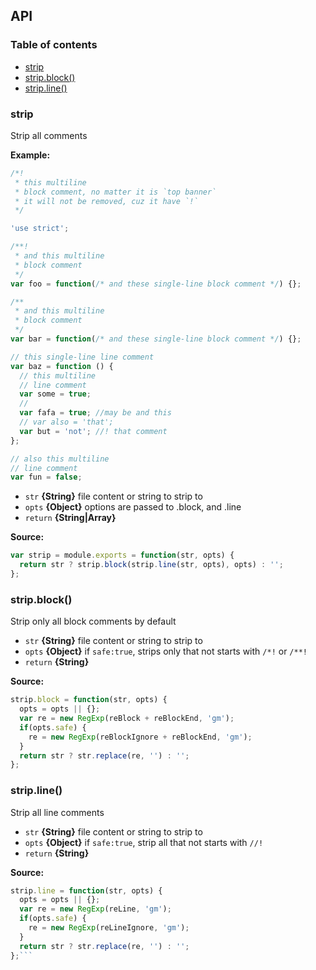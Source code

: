 ## API
### Table of contents
- [strip](#strip)
- [strip.block()](#stripblock)
- [strip.line()](#stripline)

### strip
Strip all comments

**Example:**
```js
/*!
 * this multiline
 * block comment, no matter it is `top banner`
 * it will not be removed, cuz it have `!`
 */

'use strict';

/**!
 * and this multiline
 * block comment
 */
var foo = function(/* and these single-line block comment */) {};

/**
 * and this multiline
 * block comment
 */
var bar = function(/* and these single-line block comment */) {};

// this single-line line comment
var baz = function () {
  // this multiline
  // line comment
  var some = true;
  //
  var fafa = true; //may be and this
  // var also = 'that';
  var but = 'not'; //! that comment
};

// also this multiline
// line comment
var fun = false;
```
- `str` **{String}** file content or string to strip to
- `opts` **{Object}** options are passed to .block, and .line
- `return` **{String|Array}**

**Source:**
```js
var strip = module.exports = function(str, opts) {
  return str ? strip.block(strip.line(str, opts), opts) : '';
};
```

### strip.block()
Strip only all block comments by default

- `str` **{String}** file content or string to strip to
- `opts` **{Object}** if `safe:true`, strips only that not starts with `/*!` or `/**!`
- `return` **{String}**

**Source:**
```js
strip.block = function(str, opts) {
  opts = opts || {};
  var re = new RegExp(reBlock + reBlockEnd, 'gm');
  if(opts.safe) {
    re = new RegExp(reBlockIgnore + reBlockEnd, 'gm');
  }
  return str ? str.replace(re, '') : '';
};
```

### strip.line()
Strip all line comments

- `str` **{String}** file content or string to strip to
- `opts` **{Object}** if `safe:true`, strip all that not starts with `//!`
- `return` **{String}**

**Source:**
```js
strip.line = function(str, opts) {
  opts = opts || {};
  var re = new RegExp(reLine, 'gm');
  if(opts.safe) {
    re = new RegExp(reLineIgnore, 'gm');
  }
  return str ? str.replace(re, '') : '';
};```


